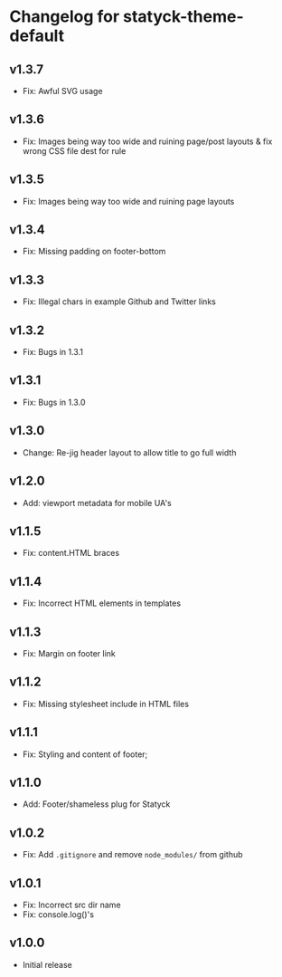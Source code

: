 # Changelog for statyck-theme-default

## v1.3.7
* Fix: Awful SVG usage

## v1.3.6
* Fix: Images being way too wide and ruining page/post layouts & fix wrong CSS file dest for rule

## v1.3.5
* Fix: Images being way too wide and ruining page layouts

## v1.3.4
* Fix: Missing padding on footer-bottom

## v1.3.3
* Fix: Illegal chars in example Github and Twitter links

## v1.3.2
* Fix: Bugs in 1.3.1

## v1.3.1
* Fix: Bugs in 1.3.0

## v1.3.0
* Change: Re-jig header layout to allow title to go full width

## v1.2.0
* Add: viewport metadata for mobile UA's

## v1.1.5
* Fix: content.HTML braces

## v1.1.4
* Fix: Incorrect HTML elements in templates

## v1.1.3
* Fix: Margin on footer link

## v1.1.2
* Fix: Missing stylesheet include in HTML files

## v1.1.1
* Fix: Styling and content of footer;

## v1.1.0
* Add: Footer/shameless plug for Statyck

## v1.0.2
* Fix: Add `.gitignore` and remove `node_modules/` from github

## v1.0.1
* Fix: Incorrect src dir name
* Fix: console.log()'s

## v1.0.0
* Initial release
